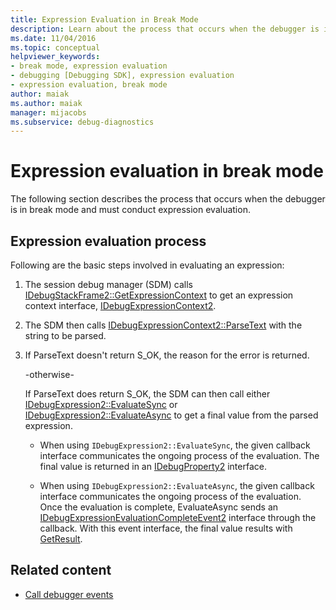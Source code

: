 ```yaml
---
title: Expression Evaluation in Break Mode
description: Learn about the process that occurs when the debugger is in break mode and must conduct expression evaluation.
ms.date: 11/04/2016
ms.topic: conceptual
helpviewer_keywords:
- break mode, expression evaluation
- debugging [Debugging SDK], expression evaluation
- expression evaluation, break mode
author: maiak
ms.author: maiak
manager: mijacobs
ms.subservice: debug-diagnostics
---
```

# Expression evaluation in break mode

The following section describes the process that occurs when the debugger is in break mode and must conduct expression evaluation.

## Expression evaluation process
 Following are the basic steps involved in evaluating an expression:

1. The session debug manager (SDM) calls [IDebugStackFrame2::GetExpressionContext](../../extensibility/debugger/reference/idebugstackframe2-getexpressioncontext.md) to get an expression context interface, [IDebugExpressionContext2](../../extensibility/debugger/reference/idebugexpressioncontext2.md).

2. The SDM then calls [IDebugExpressionContext2::ParseText](../../extensibility/debugger/reference/idebugexpressioncontext2-parsetext.md) with the string to be parsed.

3. If ParseText doesn't return S_OK, the reason for the error is returned.

     -otherwise-

     If ParseText does return S_OK, the SDM can then call either [IDebugExpression2::EvaluateSync](../../extensibility/debugger/reference/idebugexpression2-evaluatesync.md) or [IDebugExpression2::EvaluateAsync](../../extensibility/debugger/reference/idebugexpression2-evaluateasync.md) to get a final value from the parsed expression.

    - When using `IDebugExpression2::EvaluateSync`, the given callback interface communicates the ongoing process of the evaluation. The final value is returned in an [IDebugProperty2](../../extensibility/debugger/reference/idebugproperty2.md) interface.

    - When using `IDebugExpression2::EvaluateAsync`, the given callback interface communicates the ongoing process of the evaluation. Once the evaluation is complete, EvaluateAsync sends an [IDebugExpressionEvaluationCompleteEvent2](../../extensibility/debugger/reference/idebugexpressionevaluationcompleteevent2.md) interface through the callback. With this event interface, the final value results with [GetResult](../../extensibility/debugger/reference/idebugexpressionevaluationcompleteevent2-getresult.md).

## Related content
- [Call debugger events](../../extensibility/debugger/calling-debugger-events.md)
